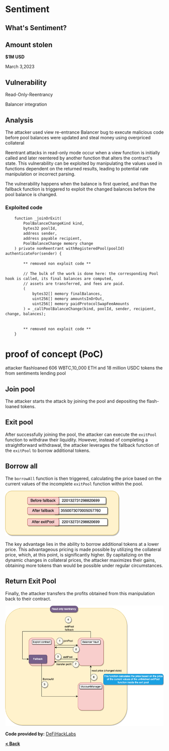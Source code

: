 # Sentiment


## What's Sentiment?


## Amount stolen
**$1M USD**

March 3,2023

## Vulnerability
Read-Only-Reentrancy

Balancer integration


## Analysis
The attacker used view re-entrance Balancer bug to execute malicious code before pool balances were updated and steal money using overpriced collateral

Reentrant attacks in read-only mode occur when a view function is initially called and later reentered by another function that alters the contract's state.
This vulnerability can be exploited by manipulating the values used in functions dependent on the returned results, leading to potential rate manipulation or incorrect parsing.

The vulnerability happens when the balance is first queried, and than the fallback function is triggered to exploit the changed balances before the pool balance is changed.

### Exploited code

```solidity
    function _joinOrExit(
        PoolBalanceChangeKind kind,
        bytes32 poolId,
        address sender,
        address payable recipient,
        PoolBalanceChange memory change
    ) private nonReentrant withRegisteredPool(poolId) authenticateFor(sender) {

        ** removed non exploit code **

        // The bulk of the work is done here: the corresponding Pool hook is called, its final balances are computed,
        // assets are transferred, and fees are paid.
        (
            bytes32[] memory finalBalances,
            uint256[] memory amountsInOrOut,
            uint256[] memory paidProtocolSwapFeeAmounts
        ) = _callPoolBalanceChange(kind, poolId, sender, recipient, change, balances);


        ** removed non exploit code **
    }
```












# proof of concept (PoC) 

attacker flashloaned 606 WBTC,10_000 ETH and 18 million USDC tokens the from sentiments lending pool

## Join pool

The attacker starts the attack by joining the pool and depositing the flash-loaned tokens.


## Exit pool
After successfully joining the pool, the attacker can execute the `exitPool` function to withdraw their liquidity. However, instead of completing a straightforward withdrawal, the attacker leverages the fallback function of the `exitPool` to borrow additional tokens.

## Borrow all

The `borrowAll` function is then triggered, calculating the price based on the current values of the incomplete `exitPool` function within the pool. 

![euler Image](../images/sentiment/Sentiment2.drawio.png)


The key advantage lies in the ability to borrow additional tokens at a lower price. This advantageous pricing is made possible by utilizing the collateral price, which, at this point, is significantly higher. By capitalizing on the dynamic changes in collateral prices, the attacker maximizes their gains, obtaining more tokens than would be possible under regular circumstances.

## Return Exit Pool

Finally, the attacker transfers the profits obtained from this manipulation back to their contract.

![euler Image](../images/sentiment/Sentiment1.drawio.png)


**Code provided by:** [DeFiHackLabs](https://github.com/SunWeb3Sec/DeFiHackLabs/blob/main/src/test/88mph_exp.sol)


[**< Back**](https://patronasxdxd.github.io/CTFS/)
